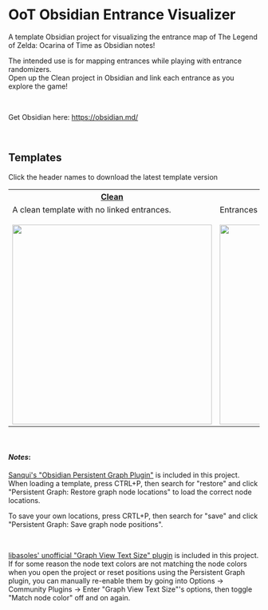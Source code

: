 # OoT Obsidian Entrance Visualizer
A template Obsidian project for visualizing the entrance map of The Legend of Zelda: Ocarina of Time as Obsidian notes!

The intended use is for mapping entrances while playing with entrance randomizers.<br>
Open up the Clean project in Obsidian and link each entrance as you explore the game!

<br>

Get Obsidian here: https://obsidian.md/

<br>

## Templates 
Click the header names to download the latest template version
<table>
  <tr>
    <th><a href="https://github.com/reezic/OoT-OEV/releases/download/release/Clean.zip">Clean</a></th>
    <th><a href="https://github.com/reezic/OoT-OEV/releases/download/release/Real_Map.zip/">Real Map</a></th>
  </tr>
  <tr>
    <td>
      A clean template with no linked entrances.<br><br>
      <img src="https://github.com/user-attachments/assets/e12bda2a-f004-4f1e-a4a6-6543bdd9054d" width="400">
    </td>
    <td>
      Entrances are linked as they are in the real game!<br><br>
      <img src="https://github.com/user-attachments/assets/fec7a97e-d645-463b-be7a-0cb1acc39601" width="400">
    </td>
  </tr>
</table>

<br>

#### _Notes_:
[Sanqui's "Obsidian Persistent Graph Plugin"](https://github.com/libasoles/graph-view-text-size) is included in this project.<br>
When loading a template, press CTRL+P, then search for "restore" and click "Persistent Graph: Restore graph node locations" to load the correct node locations.

To save your own locations, press CRTL+P, then search for "save" and click "Persistent Graph: Save graph node positions".

<br>

[libasoles' unofficial "Graph View Text Size" plugin](https://github.com/libasoles/graph-view-text-size) is included in this project.<br>
If for some reason the node text colors are not matching the node colors when you open the project or reset positions using the Persistent Graph plugin, you can manually re-enable them by going into Options -> Community Plugins -> Enter "Graph View Text Size"'s options, then toggle "Match node color" off and on again.


